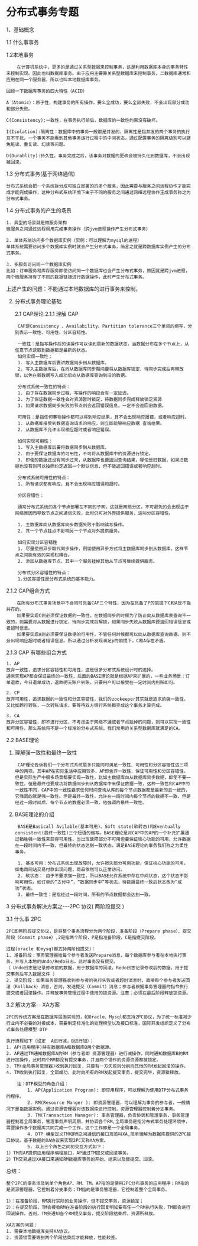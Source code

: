 分布式事务专题
===

1、基础概念

1.1 什么事事务
	
1.2本地事务

		在计算机系统中，更多的是通过关系型数据来控制事务，这是利用数据库本身的事务特性来控制实现。因此也叫数据库事务。由于应用主要靠关系型数据库来控制事务，二数据库通常和应用在同一个服务器，所以也叫本地数据库事务。

	回顾一下数据库事务的四大特性（ACID）

	A（Atomic）：原子性，构建事务的所有操作，要么全成功，要么全部失败，不会出现部分成功和部分失败。

	C(Consistency):一致性，在事务执行前后，数据库的一致性约束没有破坏。

	I(Isolation):隔离性：数据库中的事务一般都是并发的，隔离性是指并发的两个事务的执行互不干扰，一个事务不能看到其他事务运行过程中的中间状态，通过配置事务的隔离级别可以避免脏读、重复读、幻读等问题。

	D(Durablity):持久性，事务完成之后，该事务对数据的更改会被持久化到数据库，不会出现被回滚。


1.3 分布式事务(基于网络通信)
	
	分布式系统会把一个系统拆分成可独立部署的的多个服务，因此需要与服务之间远程协作才能完成才能完成操作，这种分布式系统环境下由于不同的服务之间通过网络远程协作王成事务称之为分布式事务。

1.4 分布式事务的产生的场景

	1. 典型的场景就是微服务架构
	微服务之间通过远程调用完成事务操作（跨jvm进程操作产生分布式事务）

	2. 单体系统访问多个数据库实例（实例：可以理解为mysql的进程）
	单体系统需要访问多个数据库实例时就会产生分布式事务，简言之就是跨数据库实例产生的分布式事务。

	3. 多服务访问同一个数据库实例
	比如：订单服务和库存服务即使访问同一个数据库也会产生分布式事务，原因就是跨jvm进程，两个微服务持有了不同的数据链接进行数据操作，此时产生分布式事务。


上述产生的问题：不能通过本地数据库的进行事务来控制。


2. 分布式事务理论基础
	
	2.1 CAP理论
	   2.1.1 理解 CAP
			
		CAP是Consistency 、Availability、Partition tolerance三个单词的缩写，分别表示一致性、可用性、分区容错性。

		一致性：是指写操作后的读操作可以读到最新的数据状态，当数据分布在多个节点上，从任意节点读取到数据都是最新的状态。
		如何实现一致性：
		1. 写入主数据库后要讲数据同步到从数据库。
		2. 写入主数据库后，在向从数据库同步期间要将从数据库锁定，待同步完成后再释放锁，以免在新数据写入成功后向从数据库查询到旧的数据。
		
		分布式系统一致性的特点：
		1. 由于存在数据同步过程，写操作的响应会有一定延迟。
		2. 为了保证数据一致性会对资源暂时锁定，待数据同步完成释放锁定资源
		3. 如果请求数据同步失败的节点则会返回错误信息，一定不会返回旧数据。

		可用性：是指任何事物操作都可以得到响应结果，且不会出现响应报错，或者响应超时。
		1. 从数据库接受到数据查询请求的响应，则立即能够响应数据 查询结果。
		2. 从数据库不允许出现相应超时或者响应错误。
	
		如何实现可用性：
		1. 写入主数据库后要将数据同步到从数据库。
		2. 由于要保证数据库的可用性，不可将从数据库中的资源进行锁定。
		3. 即使的数据还没有同步过来，从数据库也要返回查询结果，哪怕是旧数据，如果旧数据也没有则可以按照约定返回一个默认信息，但不能返回错误或者响应超时。

		分布式系统可用性的特点：
		1. 所有请求都有响应，且不会出现响应错误和超时。

		分区容错性：
		
		通常分布式系统的各个节点部署在不同的子网，这就是网络分区，不可避免的会出现由于网络原因而导致节点之间通信失败，此时仍可对外界提供服务，这叫分区容错性。

		1. 主数据库向从数据库同步数据失败不影响读写操作。
		2. 其一个节点挂点不影响另一个节点对外提供服务。

		如何实现分区容错性
		1. 尽量使用异步取代同步操作，例如使用异步方式将主数据库同步到从数据库，这样节点之间能有效的实现松耦合。
		2. 添加从数据库节点，其中一个服务挂掉其他从节点可继续提供服务。

		分布式分区容错性的特点：
		1.分区容错性是分布式系统的基本能力。

2.1.2 CAP组合方式
		
		在所有分布式事务场景中不会同时具备CAP三个特性，因为在具备了P的前提下C和A是不能共存的。
		如果要实现C则必须保证数据的一致性，在数据同步的时候为了防止向从数据库表查询不一致的，则需要对从数据进行锁定，待同步完成后解锁，如果同步失败从数据库要返回错误信息或者超时信息。
		如果要实现A则必须要保证数据的可用性，不管任何时候都可以向从数据库查询数据。则不会出现响应超时或者错误信息。所以通过分析发现满足p的前提下，C和A存在矛盾。

2.1.3 CAP 有哪些组合方式

	1. AP
	放弃一致性，追求分区容错性和可用性，这是很多分布式系统设计时的选择。
	通常实现AP都会保证最终的一致性，后面的BASE理论就是根据AP来扩展的，一些业务场景：订单退款，今日退单成功，退款明天账户到账，只要用户可以接受在一定时间内到账即可。

	2. CP 
	放弃可用性，追求数据的一致性和分区容错性，我们的zookeeper其实就是追求的强一致性，又比如跨行转账，一次转账请求，要等待双方银行系统都完成这个事务才算完成。
	
	3. CA
	放弃分区容错性，即不进行分区，不考虑由于网络不通或者节点挂掉的问题，则可以实现一致性和可用性，那么系统将不是一个标准的分布式系统，我们常用的关系型数据库就满足的CA。

2.2 BASE理论

1. 理解强一致性和最终一致性
	
		CAP理论告诉我们一个分布式系统最多只能同时满足一致性、可用性和分区容错性这三项中的两项。其中AP在实际生活中应用较多，AP即舍弃一致性，保证可用性和分区容错性。但是实际生产中很多场景都要实现一致性，比如主数据库向从数据库同步数据，即使不要一致性，但是最终也要成功将数据同步到从数据库中来保证数据一致，这种一致性和CAP中的一致性不同，CAP中的一致性要求任何时间查询从库的每个节点数据都是最新的且一致的，它强调的就是强一致性。但是最终一致性，允许在一段时间内每个节点的数据不一致，但是经过一段时间后，每个节点的数据必须一致，他强调的最终一致性。

2. BASE理论的介绍
	
		BASE是Basicall Avilable(基本可用)、Soft state(软转态)和Eventually consistent(最终一致性)三个短语的缩写。BASE理论是对CAP中的AP的一个补充扩展通过牺牲强一致性来获得可用性，当出现故障部分不可用但要保证核心功能的可用，允许数据在一段时间内不一致，但最终的状态达到一致状态，满足BASE理论的事务我们称之为柔性事务。
	
		1. 基本可用：分布式系统出现故障时，允许损失部分可用功能，保证核心功能的可用。如电商网站交易付款出现问题，商品依然可以正常访问。
		2. 软状态： 由于不要求强一致性，所以BASE允许系统中存在中间状态，这个状态不影响可用性。如订单的“支付中”，“数据同步中”等状态，待数据最终一致后状态改为“成功”状态。
		3. 最终一致性：是指经过一段时间，所有的节点数据都会达到一致。


3 分布式事务解决方案之---2PC 协议( 两阶段提交 )

 3.1 什么事 2PC
	
	2PC即两阶段提交协议，是将整个事务流程分为两个阶段，准备阶段（Prepare phase）、提交阶段（Commit phase）,2是指两个阶段，P是指准备阶段，C是指提交阶段。

	过程(oracle 和mysql都支持两阶段提交)：
	1. 准备阶段：事务管理器给每个参与者发送Prepare消息，每个数据库参与者在本地执行事务，并写入本地的Undo/Redo日志，此时事务没有提交。
	（ Undo日志是记录修改前的数据，用于数据库的回滚，Redo日志记录修改后的数据，用于提交事务后写入数据文件 ）
	2. 提交阶段：如果事务管理器收到参与者的执行失败或者超时消息时，直接每个参与者发送回滚（Rollback）消息，否则，发送提交（Commit）消息；参与者根据事务管理器的指令执行提交或者回滚操作。并释放事务管理过程中使用的锁资源。注意：必须在最后阶段释放锁资源。

3.2 解决方案-- XA方案

	2PC的传统方案是在数据库层面实现的，如Oracle、Mysql都支持2PC协议，为了统一标准减少行业内不必要的对接成本，需要制定标准化的处理模型以及接口标准，国际开发组织定义了分布式事务处理模型 DTP

	执行流程如下（设定  A进行减，B进行加）：
	1. AP(应用程序)持有数据库A和数据库B两个数据源。
	2. AP通过TM通知数据库A的RM（参与者即 资源管理器）进行减操作，同时通知数据库B的RM进行加操作，此时两个RM都没有提交事务，并且两个错作的资源资源都被锁定。
	3. TM(全局事务管理器)收到执行回复，只要有一方失败则分别向其他的RM发起回滚的操作。
	4. TM收到执行回复，全部成功，此时向所有的RM发起提交事务，提交完毕，资源锁释放。

		注：DTP模型的角色介绍：
			1. AP(Application Program): 即应用程序，可以理解为使用DTP分布式事务的程序。
			2. RM(Resource Manger ): 即资源管理器，可以理解为事务的参与者，一般情况下是指数据实例。通过资源管理器对该数据库进行控制，资源管理器控制着分支事务。
			3. TM(Transaction Manager): 事务管理器，负责协调和管理事务，事务管理器控制着全局事务，管理事务声明周期，并协调各个RM,全局事务是指分布式事务处理环境中，需要操作多个数据库共同完成一个工作，这个工作即是一个全局事务。
			4. DTP 模型定义TM和RM之间通信的接口规范叫XA,简单理解为数据库提供的2PC接口协议。基于数据的XA协议来实现2PC又称XA方案。
			5. 以上三个角色之间的交互方式如下：
	1）TM向AP提供应用程序编程接口，AP通过TM提交或回滚事务。
	2）TM交易通过XA接口来通知RM数据库事务的开始、结束以及替提交、回滚。
	

总结：
	
	整个2PC的事务涉及到单个角色AP、RM、TM。AP指的是使用2PC分布事务的应用程序；RM指的是资源管理器，它控制着分支事务；TM指的是事务管理器，它控制着整个全局事务。

	1）：在准备阶段，RM执行实际的业务操作，但不提交事务，资源锁定；
	2）：在提交阶段，TM会接收RM在准备阶段的执行回复明知要有任一个RM执行失败，TM都会进行回滚操作，否则，TM会通知各个RM提交事务，提交阶段结束后，资源所释放。

	XA方案的问题：
	1. 需要本地数据库支持XA协议。
	2. 资源锁需要等到两个阶段结束后才能释放，性能较差。
